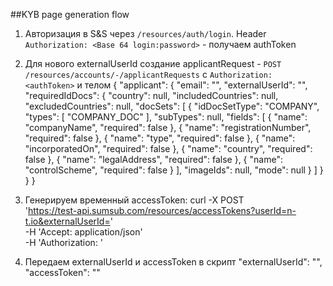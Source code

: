 ##KYB page generation flow
1. Авторизация в S&S через `/resources/auth/login`. Header `Authorization: <Base 64 login:password>` - получаем authToken
2. Для нового externalUserId создание applicantRequest - `POST /resources/accounts/-/applicantRequests` с `Authorization: <authToken>` и телом 
{
	"applicant": {
		"email": "",
        "externalUserId": "<externalUserId>",
		"requiredIdDocs": {
               "country": null,
               "includedCountries": null,
               "excludedCountries": null,
               "docSets": [
                 {
                   "idDocSetType": "COMPANY",
                   "types": [
                     "COMPANY_DOC"
                   ],
                   "subTypes": null,
                   "fields": [
                     {
                       "name": "companyName",
                       "required": false
                     },
                     {
                       "name": "registrationNumber",
                       "required": false
                     },
                     {
                       "name": "type",
                       "required": false
                     },
                     {
                       "name": "incorporatedOn",
                       "required": false
                     },
                     {
                       "name": "country",
                       "required": false
                     },
                     {
                       "name": "legalAddress",
                       "required": false
                     },
                     {
                       "name": "controlScheme",
                       "required": false
                     }
                   ],
                   "imageIds": null,
                   "mode": null
                 }
               ]
             }
	}
}

3. Генерируем временный accessToken: 
curl -X POST \
  'https://test-api.sumsub.com/resources/accessTokens?userId=n-t.io&externalUserId=<externalUserId>' \
  -H 'Accept: application/json' \
  -H 'Authorization: <authToken>'

4. Передаем externalUserId и accessToken в скрипт
"externalUserId": "<externalUserId>",
"accessToken": "<accessToken>"
